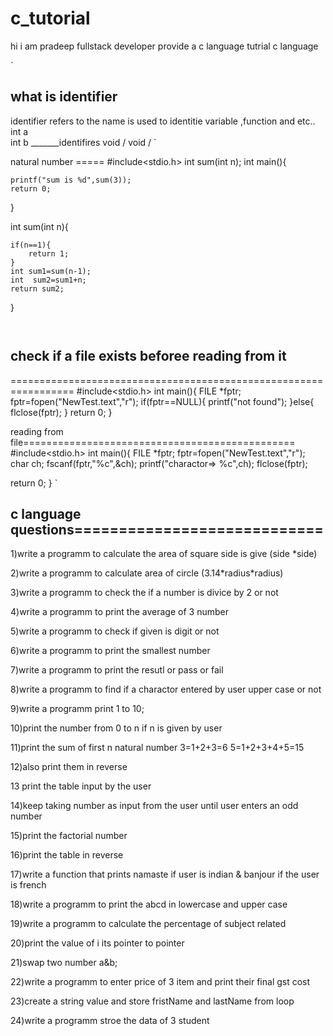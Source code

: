 # c_tutorial
hi i am pradeep fullstack developer  provide a c language  tutrial 
c language 

`
## what is identifier 
identifier refers to the name is used to identitie variable ,function and etc..
int a\
int b \_______identifires 
void  /
void /
`

natural number =====
#include<stdio.h>
int sum(int n);
int main(){
	
	printf("sum is %d",sum(3));
	return 0;
}

int sum(int n){
	
	if(n==1){
		return 1;
	}
	int sum1=sum(n-1);
	int  sum2=sum1+n;
	return sum2;
}

`
`
## check if a file exists beforee reading from it 
=================================================================
#include<stdio.h>
int main(){
  FILE *fptr;
  fptr=fopen("NewTest.text","r");
  if(fptr==NULL){
    printf("not found");
  }else{
    flclose(fptr);
  }
  return 0;
}

reading from file===============================================
#include<stdio.h>
int main(){
  FILE *fptr;
  fptr=fopen("NewTest.text","r");
  char ch;
  fscanf(fptr,"%c",&ch);
  printf("charactor=> %c",ch);
  flclose(fptr);

  return 0;
}
`

## c language questions============================
<p>1)write a programm to calculate the area of square  side is give (side *side)</p>
<p>2)write a programm to calculate area of circle (3.14*radius*radius)</p>
<p>3)write a programm to check the if a number is divice by 2 or not </p>
<p>4)write a programm to print the average of 3 number</p>
<p>5)write a programm to check if given is digit or not </p>
<p>6)write a programm to print the smallest number </p>
<p>7)write a programm to print the resutl or pass or fail</p>
<p>8)write a programm to find if a charactor entered by user upper case or not </p>
<p>9)write a programm print 1 to 10;</p>
<p>10)print the number from 0 to n if n is given by user</p>
<p>11)print the sum of first n natural  number  3=1+2+3=6 5=1+2+3+4+5=15</p>
<p>12)also print them in reverse</p>
<p>13 print the table input by the user </p>
<p>14)keep taking number as input from the user until user enters an odd number</p>
<p>15)print the factorial number </p>
<p>16)print the table in reverse</p>
<p>17)write a function that prints namaste if user is indian & banjour if the user is french</p>
<p>18)write a programm to print the abcd in lowercase and upper case </p>
<P>19)write a programm to calculate the percentage of subject related</P>
<p>20)print the value of i its pointer to pointer </p>
<P>21)swap two number a&b;</P>
<p>22)write a programm to enter price of 3 item and print their final gst cost </p>
<p>23)create a string value and store fristName and lastName from loop</p>
<p>24)write a programm stroe the data of 3 student </p>

